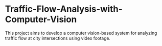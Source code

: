 # Traffic-Flow-Analysis-with-Computer-Vision
This project aims to develop a computer vision-based system for analyzing traffic flow at city intersections using video footage.
